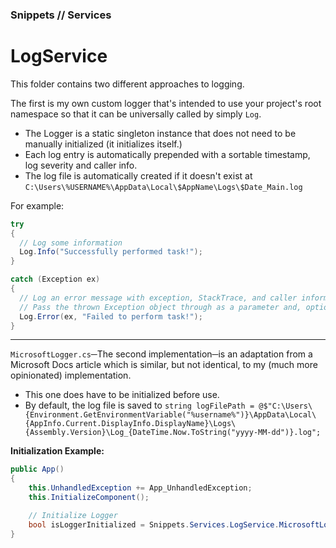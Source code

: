 ### Snippets // Services
# LogService

This folder contains two different approaches to logging. 

The first is my own custom logger that's intended to use your project's root namespace so that it can be universally called by simply `Log`.
- The Logger is a static singleton instance that does not need to be manually initialized (it initializes itself.)
- Each log entry is automatically prepended with a sortable timestamp, log severity and caller info.
- The log file is automatically created if it doesn't exist at `C:\Users\%USERNAME%\AppData\Local\$AppName\Logs\$Date_Main.log`

For example:
```cs
try
{
  // Log some information
  Log.Info("Successfully performed task!");
}

catch (Exception ex)
{
  // Log an error message with exception, StackTrace, and caller information included automatically
  // Pass the thrown Exception object through as a parameter and, optionally, include a custom message string to provide context.
  Log.Error(ex, "Failed to perform task!");
}
```

---

`MicrosoftLogger.cs`─The second implementation─is an adaptation from a Microsoft Docs article which is similar, but not identical, to my (much more opinionated) implementation.
- This one does have to be initialized before use.
- By default, the log file is saved to `string logFilePath = @$"C:\Users\{Environment.GetEnvironmentVariable("%username%")}\AppData\Local\{AppInfo.Current.DisplayInfo.DisplayName}\Logs\{Assembly.Version}\Log_{DateTime.Now.ToString("yyyy-MM-dd")}.log";`

**Initialization Example:**
```cs
public App()
{
    this.UnhandledException += App_UnhandledException;
    this.InitializeComponent();

    // Initialize Logger
    bool isLoggerInitialized = Snippets.Services.LogService.MicrosoftLogger.InitializeLogger(@"\Logs\", false);
}
```

